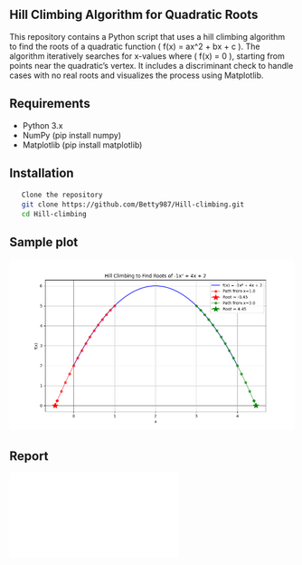## Hill Climbing Algorithm for Quadratic Roots
This repository contains a Python script that uses a hill climbing algorithm to find the roots of a quadratic function ( f(x) = ax^2 + bx + c ). The algorithm iteratively searches for x-values where ( f(x) = 0 ), starting from points near the quadratic’s vertex. It includes a discriminant check to handle cases with no real roots and visualizes the process using Matplotlib.

## Requirements

- Python 3.x
- NumPy (pip install numpy)
- Matplotlib (pip install matplotlib)

## Installation
 ```bash
    Clone the repository
    git clone https://github.com/Betty987/Hill-climbing.git
    cd Hill-climbing
   ```

## Sample plot 
![index Preview](./hill_climbing_quadratic_with_discriminant.png)  

## Report
![index Preview](./Hillclimbing.pdf)  